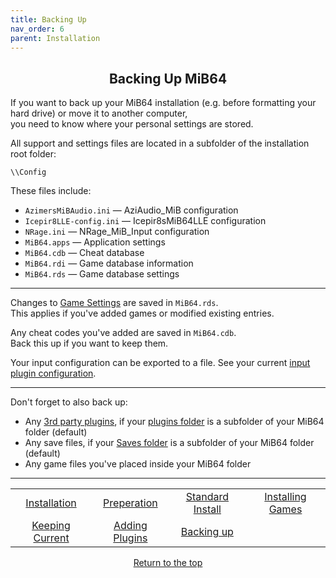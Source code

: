 ```yaml
---
title: Backing Up
nav_order: 6
parent: Installation
---
```


## <center>Backing Up MiB64</center>

If you want to back up your MiB64 installation (e.g. before formatting your hard drive) or move it to another computer,  
you need to know where your personal settings are stored.

All support and settings files are located in a subfolder of the installation root folder:

`\\Config`

These files include:

- `AzimersMiBAudio.ini` — AziAudio_MiB configuration
- `Icepir8LLE-config.ini` — Icepir8sMiB64LLE configuration
- `NRage.ini` — NRage_MiB_Input configuration
- `MiB64.apps` — Application settings
- `MiB64.cdb` — Cheat database
- `MiB64.rdi` — Game database information
- `MiB64.rds` — Game database settings

---

Changes to [Game Settings](app_game_settings) are saved in `MiB64.rds`.  
This applies if you've added games or modified existing entries.

Any cheat codes you've added are saved in `MiB64.cdb`.  
Back this up if you want to keep them.

Your input configuration can be exported to a file. See your current [input plugin configuration](config_input).

---

Don't forget to also back up:

- Any [3rd party plugins](additional_plugins), if your [plugins folder](app_directories) is a subfolder of your MiB64 folder (default)  
- Any save files, if your [Saves folder](app_directories) is a subfolder of your MiB64 folder (default)  
- Any game files you've placed inside your MiB64 folder

---

<table align="center">
  <tr>
    <td style="text-align: center;">
      <a href="installation">Installation</a>
    </td>
    <td style="text-align: center;">
      <a href="preparing">Preperation</a>
    </td>
    <td style="text-align: center;">
      <a href="standard-install">Standard Install</a>
    </td>
    <td style="text-align: center;">
      <a href="installing-games">Installing Games</a>
    </td>
  </tr>
  <tr>
    <td style="text-align: center;">
      <a href="updating-files">Keeping Current</a>
    </td>
    <td style="text-align: center;">
      <a href="additional-plugins">Adding Plugins</a>
    </td>
    <td style="text-align: center;">
      <a href="backing-up">Backing up</a>
    </td>
    <td style="text-align: center;">&nbsp;</td>
  </tr>
</table>

<p style="text-align:center"><a href="#">Return to the top</a></p>

<!-- ClauseEcho: Backing Up Protocol Complete -->
